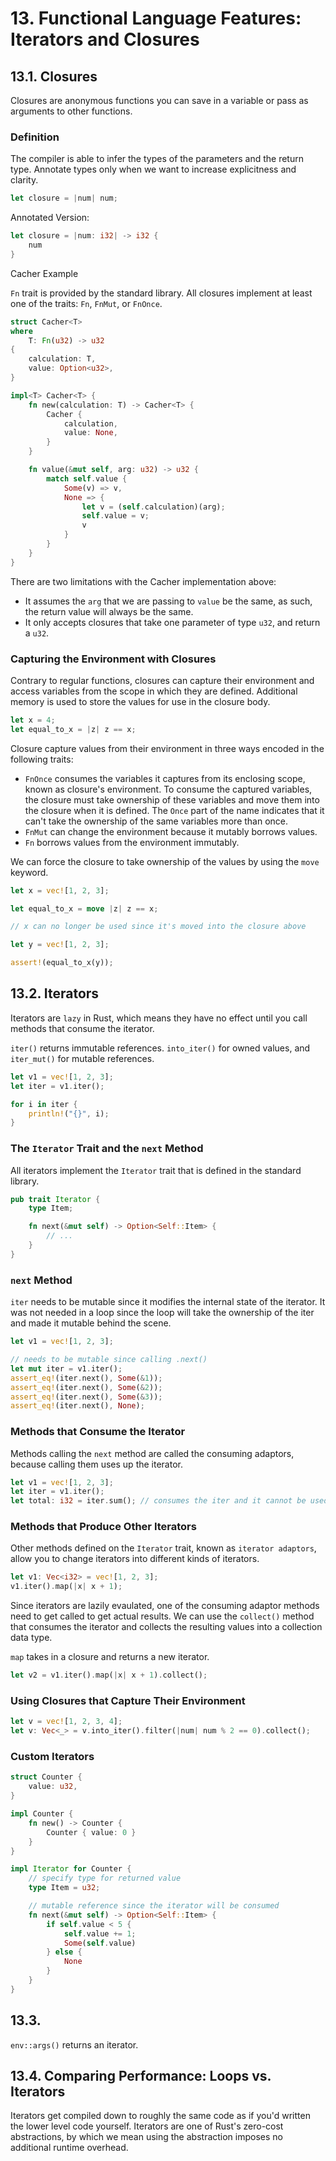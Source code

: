# 13. Functional Language Features: Iterators and Closures

## 13.1. Closures

Closures are anonymous functions you can save in a variable or pass as arguments to other functions.

### Definition

The compiler is able to infer the types of the parameters and the return type. Annotate types only when we want to increase explicitness and clarity.

```rust
let closure = |num| num;
```

Annotated Version:
```rust
let closure = |num: i32| -> i32 {
    num
}
```

Cacher Example

`Fn` trait is provided by the standard library. All closures implement at least one of the traits: `Fn`, `FnMut`, or `FnOnce`.

```rust
struct Cacher<T>
where
    T: Fn(u32) -> u32
{
    calculation: T,
    value: Option<u32>,
}

impl<T> Cacher<T> {
    fn new(calculation: T) -> Cacher<T> {
        Cacher {
            calculation,
            value: None,
        }
    }

    fn value(&mut self, arg: u32) -> u32 {
        match self.value {
            Some(v) => v,
            None => {
                let v = (self.calculation)(arg);
                self.value = v;
                v
            }
        }
    }
}
```

There are two limitations with the Cacher implementation above:
- It assumes the `arg` that we are passing to `value` be the same, as such, the return value will always be the same.
- It only accepts closures that take one parameter of type `u32`, and return a `u32`.

### Capturing the Environment with Closures

Contrary to regular functions, closures can capture their environment and access variables from the scope in which they are defined. Additional memory is used to store the values for use in the closure body.

```rust
let x = 4;
let equal_to_x = |z| z == x;
```

Closure capture values from their environment in three ways encoded in the following traits:
- `FnOnce` consumes the variables it captures from its enclosing scope, known as closure's environment. To consume the captured variables, the closure must take ownership of these variables and move them into the closure when it is defined. The `Once` part of the name indicates that it can't take the ownership of the same variables more than once.
- `FnMut` can change the environment because it mutably borrows values.
- `Fn` borrows values from the environment immutably.

We can force the closure to take ownership of the values by using the `move` keyword.

```rust
let x = vec![1, 2, 3];

let equal_to_x = move |z| z == x;

// x can no longer be used since it's moved into the closure above

let y = vec![1, 2, 3];

assert!(equal_to_x(y));
```

## 13.2. Iterators

Iterators are `lazy` in Rust, which means they have no effect until you call methods that consume the iterator.

`iter()`  returns immutable references. `into_iter()` for owned values, and `iter_mut()` for mutable references.

```rust
let v1 = vec![1, 2, 3];
let iter = v1.iter();

for i in iter {
    println!("{}", i);
}
```

### The `Iterator` Trait and the `next` Method

All iterators implement the `Iterator` trait that is defined in the standard library.

```rust
pub trait Iterator {
    type Item;

    fn next(&mut self) -> Option<Self::Item> {
        // ...
    }
}
```

### `next` Method

`iter` needs to be mutable since it modifies the internal state of the iterator. It was not needed in a loop since the loop will take the ownership of the iter and made it mutable behind the scene.

```rust
let v1 = vec![1, 2, 3];

// needs to be mutable since calling .next() 
let mut iter = v1.iter();
assert_eq!(iter.next(), Some(&1));
assert_eq!(iter.next(), Some(&2));
assert_eq!(iter.next(), Some(&3));
assert_eq!(iter.next(), None);
```

### Methods that Consume the Iterator

Methods calling the `next` method are called the consuming adaptors, because calling them uses up the iterator.

```rust
let v1 = vec![1, 2, 3];
let iter = v1.iter();
let total: i32 = iter.sum(); // consumes the iter and it cannot be used after
```

### Methods that Produce Other Iterators

Other methods defined on the `Iterator` trait, known as `iterator adaptors`, allow you to change iterators into different kinds of iterators.

```rust
let v1: Vec<i32> = vec![1, 2, 3];
v1.iter().map(|x| x + 1);
```

Since iterators are lazily evaulated, one of the consuming adaptor methods need to get called to get actual results. We can use the `collect()` method that consumes the iterator and collects the resulting values into a collection data type.

`map` takes in a closure and returns a new iterator.

```rust
let v2 = v1.iter().map(|x| x + 1).collect();
```

### Using Closures that Capture Their Environment

```rust
let v = vec![1, 2, 3, 4];
let v: Vec<_> = v.into_iter().filter(|num| num % 2 == 0).collect();
```

### Custom Iterators

```rust
struct Counter {
    value: u32,
}

impl Counter {
    fn new() -> Counter {
        Counter { value: 0 }
    }
}

impl Iterator for Counter {
    // specify type for returned value
    type Item = u32;

    // mutable reference since the iterator will be consumed
    fn next(&mut self) -> Option<Self::Item> {
        if self.value < 5 {
            self.value += 1;
            Some(self.value)
        } else {
            None
        }
    }
}
```

## 13.3.

`env::args()` returns an iterator.

## 13.4. Comparing Performance: Loops vs. Iterators

Iterators get compiled down to roughly the same code as if you'd written the lower level code yourself. Iterators are one of Rust's zero-cost abstractions, by which we mean using the abstraction imposes no additional runtime overhead.
